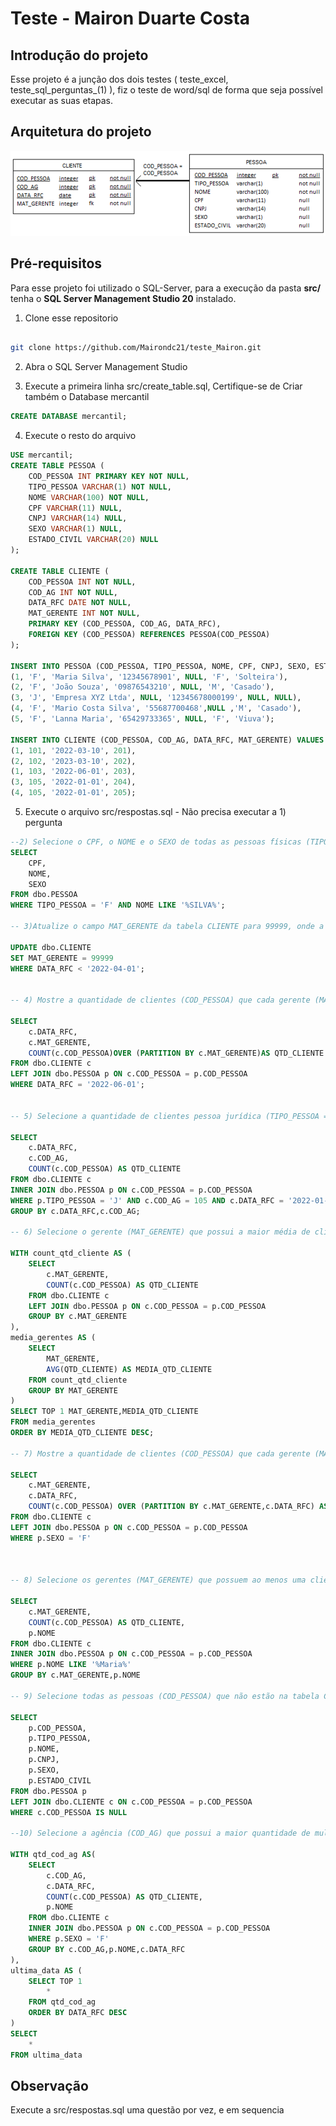 # Teste - Mairon Duarte Costa
## **Introdução do projeto**

Esse projeto é a junção dos dois testes ( teste_excel, teste_sql_perguntas_(1) ), fiz o teste de word/sql de forma que seja possível executar as suas etapas.

## **Arquitetura do projeto**

![image.png](img/modelagem_sql.png)

## **Pré-requisitos**

Para esse projeto foi utilizado o SQL-Server, para a execução da pasta **src/** tenha o **SQL Server Management Studio 20** instalado.

1. Clone esse repositorio

```bash

git clone https://github.com/Mairondc21/teste_Mairon.git
```
2. Abra o SQL Server Management Studio

3. Execute a primeira linha src/create_table.sql, Certifique-se de Criar também o Database mercantil

```sql
CREATE DATABASE mercantil;
```
4. Execute o resto do arquivo
```sql
USE mercantil;
CREATE TABLE PESSOA (
    COD_PESSOA INT PRIMARY KEY NOT NULL,
    TIPO_PESSOA VARCHAR(1) NOT NULL,
    NOME VARCHAR(100) NOT NULL,
    CPF VARCHAR(11) NULL,
    CNPJ VARCHAR(14) NULL,
    SEXO VARCHAR(1) NULL,
    ESTADO_CIVIL VARCHAR(20) NULL
);

CREATE TABLE CLIENTE (
    COD_PESSOA INT NOT NULL,
    COD_AG INT NOT NULL,
    DATA_RFC DATE NOT NULL,
    MAT_GERENTE INT NOT NULL,
    PRIMARY KEY (COD_PESSOA, COD_AG, DATA_RFC),
    FOREIGN KEY (COD_PESSOA) REFERENCES PESSOA(COD_PESSOA)
);

INSERT INTO PESSOA (COD_PESSOA, TIPO_PESSOA, NOME, CPF, CNPJ, SEXO, ESTADO_CIVIL) VALUES
(1, 'F', 'Maria Silva', '12345678901', NULL, 'F', 'Solteira'),
(2, 'F', 'João Souza', '09876543210', NULL, 'M', 'Casado'),
(3, 'J', 'Empresa XYZ Ltda', NULL, '12345678000199', NULL, NULL),
(4, 'F', 'Mario Costa Silva', '55687700468',NULL ,'M', 'Casado'),
(5, 'F', 'Lanna Maria', '65429733365', NULL, 'F', 'Viuva');

INSERT INTO CLIENTE (COD_PESSOA, COD_AG, DATA_RFC, MAT_GERENTE) VALUES
(1, 101, '2022-03-10', 201),
(2, 102, '2023-03-10', 202),
(1, 103, '2022-06-01', 203),
(3, 105, '2022-01-01', 204),
(4, 105, '2022-01-01', 205);
```

5. Execute o arquivo src/respostas.sql - Não precisa executar a 1) pergunta

```sql
--2) Selecione o CPF, o NOME e o SEXO de todas as pessoas físicas (TIPO_PESSOA = ‘F’) que tenha o nome ‘SILVA’.
SELECT 
	CPF,
	NOME,
	SEXO
FROM dbo.PESSOA
WHERE TIPO_PESSOA = 'F' AND NOME LIKE '%SILVA%';

-- 3)Atualize o campo MAT_GERENTE da tabela CLIENTE para 99999, onde a data de referência (DATA_RFC) for menor que ‘2022-04-01’.

UPDATE dbo.CLIENTE
SET MAT_GERENTE = 99999
WHERE DATA_RFC < '2022-04-01';


-- 4) Mostre a quantidade de clientes (COD_PESSOA) que cada gerente (MAT_GERENTE) possui na data de referência = ‘2022-06-01’. 

SELECT
	c.DATA_RFC,
	c.MAT_GERENTE,
	COUNT(c.COD_PESSOA)OVER (PARTITION BY c.MAT_GERENTE)AS QTD_CLIENTE
FROM dbo.CLIENTE c
LEFT JOIN dbo.PESSOA p ON c.COD_PESSOA = p.COD_PESSOA
WHERE DATA_RFC = '2022-06-01';


-- 5) Selecione a quantidade de clientes pessoa jurídica (TIPO_PESSOA = ‘J’) da agência 105 (COD_AG = 105), com data de referência = ‘2022-01-01’ Campos: DATA_RFC, COD_AG, QTD_PESSOA

SELECT
	c.DATA_RFC,
    c.COD_AG,
	COUNT(c.COD_PESSOA) AS QTD_CLIENTE
FROM dbo.CLIENTE c
INNER JOIN dbo.PESSOA p ON c.COD_PESSOA = p.COD_PESSOA
WHERE p.TIPO_PESSOA = 'J' AND c.COD_AG = 105 AND c.DATA_RFC = '2022-01-01'
GROUP BY c.DATA_RFC,c.COD_AG;

-- 6) Selecione o gerente (MAT_GERENTE) que possui a maior média de clientes (COD_PESSOA) durante todo o período analisado.

WITH count_qtd_cliente AS (
    SELECT
        c.MAT_GERENTE,
        COUNT(c.COD_PESSOA) AS QTD_CLIENTE
    FROM dbo.CLIENTE c
    LEFT JOIN dbo.PESSOA p ON c.COD_PESSOA = p.COD_PESSOA
    GROUP BY c.MAT_GERENTE
),
media_gerentes AS (
    SELECT 
        MAT_GERENTE,
        AVG(QTD_CLIENTE) AS MEDIA_QTD_CLIENTE
    FROM count_qtd_cliente
    GROUP BY MAT_GERENTE
)
SELECT TOP 1 MAT_GERENTE,MEDIA_QTD_CLIENTE
FROM media_gerentes
ORDER BY MEDIA_QTD_CLIENTE DESC;

-- 7) Mostre a quantidade de clientes (COD_PESSOA) que cada gerente (MAT_GERENTE) possui, em cada uma das datas de referência (DATA_RFC) selecionando apenas o sexo feminino (SEXO = ‘F’)

SELECT
	c.MAT_GERENTE,
	c.DATA_RFC,
	COUNT(c.COD_PESSOA) OVER (PARTITION BY c.MAT_GERENTE,c.DATA_RFC) AS QTD_CLIENTE
FROM dbo.CLIENTE c
LEFT JOIN dbo.PESSOA p ON c.COD_PESSOA = p.COD_PESSOA
WHERE p.SEXO = 'F'



-- 8) Selecione os gerentes (MAT_GERENTE) que possuem ao menos uma cliente com o NOME ‘MARIA’

SELECT
	c.MAT_GERENTE,
	COUNT(c.COD_PESSOA) AS QTD_CLIENTE,
	p.NOME
FROM dbo.CLIENTE c
INNER JOIN dbo.PESSOA p ON c.COD_PESSOA = p.COD_PESSOA
WHERE p.NOME LIKE '%Maria%'
GROUP BY c.MAT_GERENTE,p.NOME

-- 9) Selecione todas as pessoas (COD_PESSOA) que não estão na tabela CLIENTE.

SELECT
	p.COD_PESSOA,
	p.TIPO_PESSOA,
	p.NOME,
	p.CNPJ,
	p.SEXO,
	p.ESTADO_CIVIL
FROM dbo.PESSOA p
LEFT JOIN dbo.CLIENTE c ON c.COD_PESSOA = p.COD_PESSOA
WHERE c.COD_PESSOA IS NULL

--10) Selecione a agência (COD_AG) que possui a maior quantidade de mulheres (SEXO = ‘F’) na última data de referência disponível.

WITH qtd_cod_ag AS( 
	SELECT
		c.COD_AG,
		c.DATA_RFC,
		COUNT(c.COD_PESSOA) AS QTD_CLIENTE,
		p.NOME
	FROM dbo.CLIENTE c
	INNER JOIN dbo.PESSOA p ON c.COD_PESSOA = p.COD_PESSOA
	WHERE p.SEXO = 'F'
	GROUP BY c.COD_AG,p.NOME,c.DATA_RFC
),
ultima_data AS (
	SELECT TOP 1
		*
	FROM qtd_cod_ag
	ORDER BY DATA_RFC DESC
)
SELECT 
	* 
FROM ultima_data
```

## **Observação**
Execute a src/respostas.sql uma questão por vez, e em sequencia